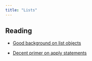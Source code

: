 ```yaml
---
title: "Lists"
---
```




## Reading

- [Good background on list objects](https://towardsdatascience.com/introduction-to-lists-in-r-ff6469e6ca79)

- [Decent primer on apply statements](https://www.r-bloggers.com/2015/08/how-to-use-lists-in-r/)
